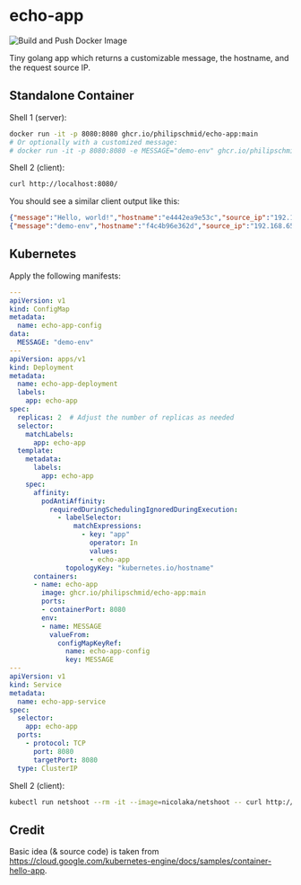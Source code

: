 # echo-app

![Build and Push Docker Image](https://github.com/philipschmid/echo-app/actions/workflows/build.yaml/badge.svg)

Tiny golang app which returns a customizable message, the hostname, and the request source IP.

## Standalone Container
Shell 1 (server):
```bash
docker run -it -p 8080:8080 ghcr.io/philipschmid/echo-app:main
# Or optionally with a customized message:
# docker run -it -p 8080:8080 -e MESSAGE="demo-env" ghcr.io/philipschmid/echo-app:main
```

Shell 2 (client):
```bash
curl http://localhost:8080/
```

You should see a similar client output like this:
```json
{"message":"Hello, world!","hostname":"e4442ea9e53c","source_ip":"192.168.65.1"}
{"message":"demo-env","hostname":"f4c4b96e362d","source_ip":"192.168.65.1"}
```

## Kubernetes
Apply the following manifests:
```yaml
---
apiVersion: v1
kind: ConfigMap
metadata:
  name: echo-app-config
data:
  MESSAGE: "demo-env"
---
apiVersion: apps/v1
kind: Deployment
metadata:
  name: echo-app-deployment
  labels:
    app: echo-app
spec:
  replicas: 2  # Adjust the number of replicas as needed
  selector:
    matchLabels:
      app: echo-app
  template:
    metadata:
      labels:
        app: echo-app
    spec:
      affinity:
        podAntiAffinity:
          requiredDuringSchedulingIgnoredDuringExecution:
            - labelSelector:
                matchExpressions:
                  - key: "app"
                    operator: In
                    values:
                    - echo-app
              topologyKey: "kubernetes.io/hostname"
      containers:
      - name: echo-app
        image: ghcr.io/philipschmid/echo-app:main
        ports:
        - containerPort: 8080
        env:
        - name: MESSAGE
          valueFrom:
            configMapKeyRef:
              name: echo-app-config
              key: MESSAGE
---
apiVersion: v1
kind: Service
metadata:
  name: echo-app-service
spec:
  selector:
    app: echo-app
  ports:
    - protocol: TCP
      port: 8080
      targetPort: 8080
  type: ClusterIP
```

Shell 2 (client):
```bash
kubectl run netshoot --rm -it --image=nicolaka/netshoot -- curl http://echo-app-service:8080
```

## Credit
Basic idea (& source code) is taken from https://cloud.google.com/kubernetes-engine/docs/samples/container-hello-app.